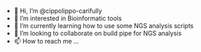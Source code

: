 - 👋 Hi, I’m @cippolippo-carifully
- 👀 I’m interested in Bioinformatic tools
- 🌱 I’m currently learning how to use some NGS analysis scripts 
- 💞️ I’m looking to collaborate on build pipe for NGS analysis
- 📫 How to reach me ...

<!---
cippolippo-carifully/cippolippo-carifully is a ✨ special ✨ repository because its `README.md` (this file) appears on your GitHub profile.
You can click the Preview link to take a look at your changes.
--->
